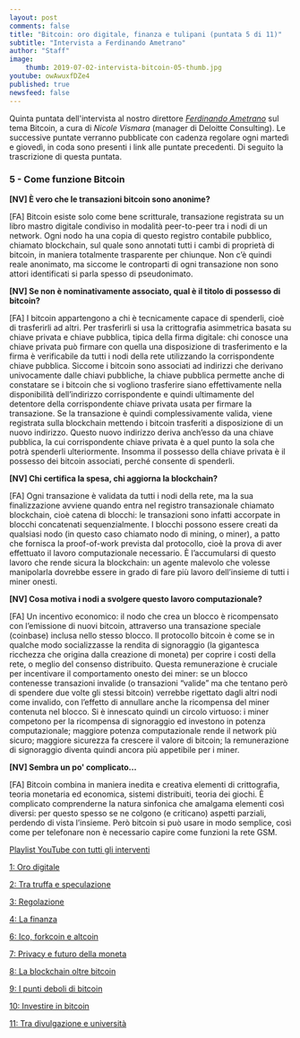 ```yaml
---
layout: post
comments: false
title: "Bitcoin: oro digitale, finanza e tulipani (puntata 5 di 11)"
subtitle: "Intervista a Ferdinando Ametrano"
author: "Staff"
image:
    thumb: 2019-07-02-intervista-bitcoin-05-thumb.jpg
youtube: owAwuxfDZe4
published: true
newsfeed: false
---
```


Quinta puntata dell'intervista al nostro direttore
[*Ferdinando Ametrano*](https://www.ametrano.net)
sul tema Bitcoin,
a cura di *Nicole Vismara* (manager di Deloitte Consulting).
Le successive puntate verranno pubblicate con cadenza regolare
ogni martedì e giovedì, in coda sono presenti i link alle puntate precedenti.
Di seguito la trascrizione di questa puntata.

### 5 - Come funzione Bitcoin

**[NV] È vero che le transazioni bitcoin sono anonime?**

[FA] Bitcoin esiste solo come bene scritturale, transazione registrata su un libro mastro digitale condiviso in modalità peer-to-peer tra i nodi di un network. Ogni nodo ha una copia di questo registro contabile pubblico, chiamato blockchain, sul quale sono annotati tutti i cambi di proprietà di bitcoin, in maniera totalmente trasparente per chiunque. Non c’è quindi reale anonimato, ma siccome le controparti di ogni transazione non sono attori identificati si parla spesso di pseudonimato.

**[NV] Se non è nominativamente associato, qual è il titolo di possesso di bitcoin?**

[FA] I bitcoin appartengono a chi è tecnicamente capace di spenderli, cioè di trasferirli ad altri. Per trasferirli si usa la crittografia asimmetrica basata su chiave privata e chiave pubblica, tipica della firma digitale: chi conosce una chiave privata può firmare con quella una disposizione di trasferimento e la firma è verificabile da tutti i nodi della rete utilizzando la corrispondente chiave pubblica. Siccome i bitcoin sono associati ad indirizzi che derivano univocamente dalle chiavi pubbliche, la chiave pubblica permette anche di constatare se i bitcoin che si vogliono trasferire siano effettivamente nella disponibilità dell’indirizzo corrispondente e quindi ultimamente del detentore della corrispondente chiave privata usata per firmare la transazione. Se la transazione è quindi complessivamente valida, viene registrata sulla blockchain mettendo i bitcoin trasferiti a disposizione di un nuovo indirizzo. Questo nuovo indirizzo deriva anch’esso da una chiave pubblica, la cui corrispondente chiave privata è a quel punto la sola che potrà spenderli ulteriormente. Insomma il possesso della chiave privata è il possesso dei bitcoin associati, perché consente di spenderli.

**[NV] Chi certifica la spesa, chi aggiorna la blockchain?**

[FA] Ogni transazione è validata da tutti i nodi della rete, ma la sua finalizzazione avviene quando entra nel registro transazionale chiamato blockchain, cioè catena di blocchi: le transazioni sono infatti accorpate in blocchi concatenati sequenzialmente. I blocchi possono essere creati da qualsiasi nodo (in questo caso chiamato nodo di mining, o miner), a patto che fornisca la proof-of-work prevista dal protocollo, cioè la prova di aver effettuato il lavoro computazionale necessario. È l’accumularsi di questo lavoro che rende sicura la blockchain: un agente malevolo che volesse manipolarla dovrebbe essere in grado di fare più lavoro dell’insieme di tutti i miner onesti.

**[NV] Cosa motiva i nodi a svolgere questo lavoro computazionale?**

[FA] Un incentivo economico: il nodo che crea un blocco è ricompensato con l’emissione di nuovi bitcoin, attraverso una transazione speciale (coinbase) inclusa nello stesso blocco. Il protocollo bitcoin è come se in qualche modo socializzasse la rendita di signoraggio (la gigantesca ricchezza che origina dalla creazione di moneta) per coprire i costi della rete, o meglio del consenso distribuito. Questa remunerazione è cruciale per incentivare il comportamento onesto dei miner: se un blocco contenesse transazioni invalide (o transazioni “valide” ma che tentano però di spendere due volte gli stessi bitcoin) verrebbe rigettato dagli altri nodi come invalido, con l’effetto di annullare anche la ricompensa del miner contenuta nel blocco. Si è innescato quindi un circolo virtuoso: i miner competono per la ricompensa di signoraggio ed investono in potenza computazionale; maggiore potenza computazionale rende il network più sicuro; maggiore sicurezza fa crescere il valore di bitcoin; la remunerazione di signoraggio diventa quindi ancora più appetibile per i miner.

**[NV] Sembra un po' complicato...**

[FA] Bitcoin combina in maniera inedita e creativa elementi di crittografia, teoria monetaria ed economica, sistemi distribuiti, teoria dei giochi. È complicato comprenderne la natura sinfonica che amalgama elementi così diversi: per questo spesso se ne colgono (e criticano) aspetti parziali, perdendo di vista l’insieme. Però bitcoin si può usare in modo semplice, così come per telefonare non è necessario capire come funzioni la rete GSM.


[Playlist YouTube con tutti gli interventi](https://www.youtube.com/playlist?list=PLTLa2tRY91LKw5CrWIFFeIws08Sr7q-jC)

[1: Oro digitale](https://dgi.io/2019/06/17/intervista-bitcoin-01.html)

[2: Tra truffa e speculazione](https://dgi.io/2019/06/20/intervista-bitcoin-02.html)

[3: Regolazione](https://dgi.io/2019/06/25/intervista-bitcoin-03.html)

[4: La finanza](https://dgi.io/2019/06/27/intervista-bitcoin-04.html)

[6: Ico, forkcoin e altcoin](https://dgi.io/2019/07/04/intervista-bitcoin-06.html)

[7: Privacy e futuro della moneta](https://dgi.io/2019/07/09/intervista-bitcoin-07.html)

[8: La blockchain oltre bitcoin](https://dgi.io/2019/07/11/intervista-bitcoin-08.html)

[9: I punti deboli di bitcoin](https://dgi.io/2019/07/16/intervista-bitcoin-09.html)

[10: Investire in bitcoin](https://dgi.io/2019/07/18/intervista-bitcoin-10.html)

[11: Tra divulgazione e università](https://dgi.io/2019/07/23/intervista-bitcoin-11.html)
